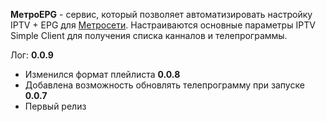 **МетроEPG** - сервис, который позволяет автоматизировать настройку IPTV + EPG для [Метросети](https://www.metro-set.ru).
Настраиваются основные параметры IPTV Simple Client для получения списка канналов и телепрограммы.

Лог:
**0.0.9**
* Изменился формат плейлиста
**0.0.8**
* Добавлена возможность обновлять телепрограмму при запуске
**0.0.7**
* Первый релиз